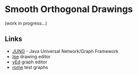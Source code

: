 Smooth Orthogonal Drawings
==========================

(work in progress...)

Links
-----

* [JUNG](http://jung.sourceforge.net/) - Java Universal Network/Graph Framework
* [Ipe](http://ipe7.sourceforge.net/) drawing editor
* [yEd](http://www.yworks.com/de/products_yed_about.html) graph editor
* [rome](http://www.graphdrawing.org/data/) test graphs
